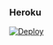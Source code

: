 ### Heroku
[![Deploy](https://www.herokucdn.com/deploy/button.svg)](https://heroku.com/deploy?template=https://github.com/levinext3/linkdirectopv) 
